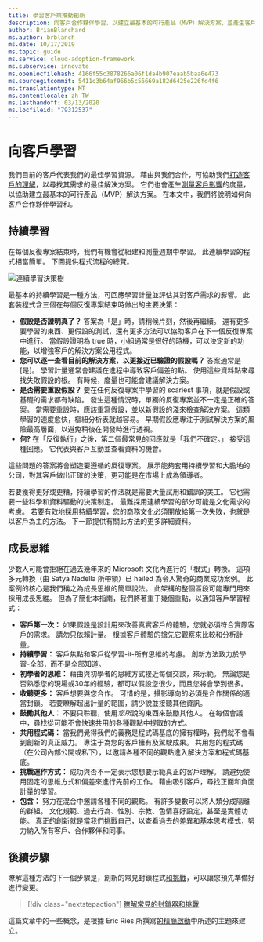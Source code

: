 ```yaml
---
title: 學習客戶來推動創新
description: 向客戶合作夥伴學習，以建立最基本的可行產品（MVP）解決方案，並產生客戶影響計量。
author: BrianBlanchard
ms.author: brblanch
ms.date: 10/17/2019
ms.topic: guide
ms.service: cloud-adoption-framework
ms.subservice: innovate
ms.openlocfilehash: 4166f55c3878266a06f1da4b907eaab5baa6e473
ms.sourcegitcommit: 5411c3b64af966b5c56669a182d6425e226fd4f6
ms.translationtype: MT
ms.contentlocale: zh-TW
ms.lasthandoff: 03/13/2020
ms.locfileid: "79312537"
---
```

# <a name="learn-with-customers"></a>向客戶學習

我們目前的客戶代表我們的最佳學習資源。 藉由與我們合作，可協助我們[打造客戶的理解](./build.md)，以尋找其需求的最佳解決方案。 它們也會產生[測量客戶影響](./measure.md)的度量，以協助建立最基本的可行產品（MVP）解決方案。 在本文中，我們將說明如何向客戶合作夥伴學習和。

## <a name="continuous-learning"></a>持續學習

在每個反復專案結束時，我們有機會從組建和測量週期中學習。 此連續學習的程式相當簡單。 下圖提供程式流程的總覽。

![連續學習決策樹](../../_images/innovate/continuous-learning.png)

最基本的持續學習是一種方法，可回應學習計量並評估其對客戶需求的影響。 此套裝程式含三個在每個反復專案結束時做出的主要決策：

- **假設是否證明真了？** 答案為「是」時，請稍候片刻，然後再繼續。 還有更多要學習的東西、更假設的測試，還有更多方法可以協助客戶在下一個反復專案中進行。 當假設證明為 true 時，小組通常是很好的時機，可以決定新的功能，以增強客戶的解決方案公用程式。
- **您可以逐一查看目前的解決方案，以更接近已驗證的假設嗎？** 答案通常是 [是]。 學習計量通常會建議在進程中導致客戶偏差的點。 使用這些資料點來尋找失敗假設的根。 有時候，度量也可能會建議解決方案。
- **是否需要重設假設？** 要在任何反復專案中學習的 scariest 事項，就是假設或基礎的需求都有缺陷。 發生這種情況時，單獨的反復專案並不一定是正確的答案。 當需要重設時，應該重寫假設，並以新假設的淺來檢查解決方案。 這類學習的速度愈快，樞紐分析表就越容易。 早期假設應專注于測試解決方案的風險最高層面，以避免稍後在開發時進行透視。
- **何?** 在「反復執行」之後，第二個最常見的回應就是「我們不確定。」 接受這種回應。 它代表與客戶互動並查看資料的機會。

這些問題的答案將會塑造要遵循的反復專案。 展示能夠套用持續學習和大膽地的公司，對其客戶做出正確的決策，更可能是在市場上成為領導者。

若要獲得更好或更糟，持續學習的作法就是需要大量試用和錯誤的美工。 它也需要一些科學和資料驅動的決策制定。 最難採用連續學習的部分可能是文化需求的考慮。 若要有效地採用持續學習，您的商務文化必須開放給第一次失敗，也就是以客戶為主的方法。 下一節提供有關此方法的更多詳細資料。

## <a name="growth-mindset"></a>成長思維

少數人可能會拒絕在過去幾年來的 Microsoft 文化內進行的「根式」轉換。 這項多元轉換（由 Satya Nadella 所帶領）已 hailed 為令人驚奇的商業成功案例。 此案例的核心是我們稱之為成長思維的簡單說法。 此架構的整個區段可能專門用來採用成長思維。 但為了簡化本指南，我們將著重于幾個重點，以通知客戶學習程式：

- **客戶第一次：** 如果假設是設計用來改善真實客戶的體驗，您就必須符合實際客戶的需求。 請勿只依賴計量。 根據客戶體驗的搶先它觀察來比較和分析計量。
- **持續學習：** 客戶焦點和客戶從學習-it-所有思維的考慮。 創新方法致力於學習-全部，而不是全部知道。
- **初學者的思維：** 藉由與初學者的思維方式接近每個交談，來示範。 無論您是否熟悉您的現場或30年的經驗，都可以假設您很少，而且您將會學到很多。
- **收聽更多：** 客戶想要與您合作。 可惜的是，攝影導向的必須是合作關係的適當封鎖。 若要瞭解超出計量的範圍，請少說並接聽其他資訊。
- **鼓勵其他人：** 不要只聆聽，使用*您所*說的東西來鼓勵其他人。 在每個會議中，尋找從可能不會快速共用的各種觀點中提取的方式。
- **共用程式碼：** 當我們覺得我們的義務是程式碼基底的擁有權時，我們就不會看到創新的真正威力。 專注于為您的客戶擁有及駕駛成果。 共用您的程式碼（在公司內部公開或私下），以邀請各種不同的觀點進入解決方案和程式碼基底。
- **挑戰運作方式：** 成功與否不一定表示您想要示範真正的客戶理解。 請避免使用固定的思維方式和偏差來進行先前的工作。 藉由吸引客戶，尋找正面和負面計量的學習。
- **包含：** 努力在混合中邀請各種不同的觀點。 有許多變數可以將人類分成隔離的群組。 文化規範、過去行為、性別、宗教、色情喜好設定，甚至是實體功能。 真正的創新就是當我們挑戰自己，以查看過去的差異和基本思考模式，努力納入所有客戶、合作夥伴和同事。

## <a name="next-steps"></a>後續步驟

瞭解這種方法的下一個步驟是，創新的常見封鎖程式[和挑戰](./challenges.md)，可以讓您預先準備好進行變更。

> [!div class="nextstepaction"]
> [瞭解常見的封鎖器和挑戰](./challenges.md)

這篇文章中的一些概念，是根據 Eric Ries 所撰寫[的精簡啟動](http://theleanstartup.com/book)中所述的主題來建立。
